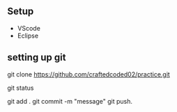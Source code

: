 ## Setup
* VScode
* Eclipse

## setting up git
git clone https://github.com/craftedcoded02/practice.git

git status

git add .
git commit -m "message"
git push.
   

